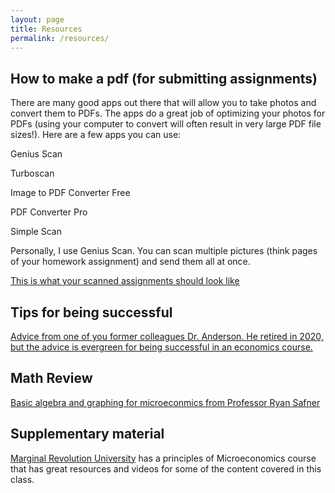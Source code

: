 ```yaml
---
layout: page
title: Resources
permalink: /resources/
---
```


## How to make a pdf (for submitting assignments)
There are many good apps out there that will allow you to take photos and convert them to PDFs. The apps do a great job of optimizing your photos for PDFs (using your computer to convert will often result in very large PDF file sizes!). Here are a few apps you can use: 

Genius Scan

Turboscan

Image to PDF Converter Free

PDF Converter Pro

Simple Scan

Personally, I use Genius Scan. You can scan multiple pictures (think pages of your homework assignment) and send them all at once. 

[This is what your scanned assignments should look like](/static_files/admin/Scan_Example.pdf)


## Tips for being successful
[Advice from one of you former colleagues Dr. Anderson. He retired in 2020, but the advice is evergreen for being successful in an economics course.](/static_files/admin/Advice_For_Success.pdf)



## Math Review
[Basic algebra and graphing for microeconmics from Professor  Ryan Safner](/static_files/admin/math_review_guide.pdf)


## Supplementary material
[Marginal Revolution University](https://mru.org/principles-economics-microeconomics) has a principles of Microeconomics course that has great resources and videos for some of the content covered in this class. 


